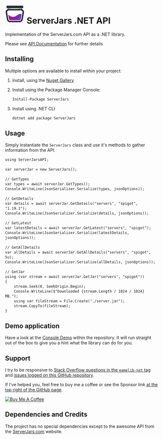 ![ServerJars](Resources/ServerJars-Logo-64px.png "ServerJars") 
ServerJars .NET API
======

Implementation of the ServerJars.com API as a .NET library.

Please see [API Documentation](https://serverjars.com/documentation) for further details


## Installing

Multiple options are available to install within your project:

1. Install, using the [Nuget Gallery](https://www.nuget.org/packages/ServerJars)

2. Install using the Package Manager Console: 
   ```ps
   Install-Package ServerJars 
   ```
3. Install using .NET CLI
   ```cmd
   dotnet add package ServerJars
   ```


## Usage

Simply instantiate the `ServerJars` class and use it's methods to gather information from the API.

```CSharp
using ServerJarsAPI;

var serverJar = new ServerJars();

// GetTypes
var types = await serverJar.GetTypes();
Console.WriteLine(JsonSerializer.Serialize(types, jsonOptions));

// GetDetails
var details = await serverJar.GetDetails("servers", "spigot", "1.19.1");
Console.WriteLine(JsonSerializer.Serialize(details, jsonOptions));

// GetLatest
var latestDetails = await serverJar.GetLatest("servers", "spigot");
Console.WriteLine(JsonSerializer.Serialize(latestDetails, jsonOptions));

// GetAllDetails
var allDetails = await serverJar.GetAllDetails("servers", "spigot", 5u);
Console.WriteLine(JsonSerializer.Serialize(allDetails, jsonOptions));

// GetJar
using (var stream = await serverJar.GetJar("servers", "spigot"))
{
    stream.Seek(0, SeekOrigin.Begin);
    Console.WriteLine($"Downloaded {stream.Length / 1024 / 1024} MB.");
    using var fileStream = File.Create("./server.jar");
    stream.CopyTo(fileStream);
}
```

## Demo application

Have a look at the [Console Demo](ServerJars/ServerJars.Demo.Console) within the repository. 
It will run straight out of the box to give you a hint what the library can do for you.


## Support

I try to be responsive to [Stack Overflow questions in the `gamelib-net` tag](https://stackoverflow.com/questions/tagged/serverjars-net) and [issues logged on this GitHub repository](https://github.com/tekgator/ServerJars/issues). 

If I've helped you, feel free to buy me a coffee or see the Sponsor link [at the top right of the GitHub page](https://github.com/tekgator/ServerJars).

<a href="https://www.buymeacoffee.com/tekgator" target="_blank"><img src="https://www.buymeacoffee.com/assets/img/custom_images/orange_img.png" alt="Buy Me A Coffee" style="height: 41px !important;width: 174px !important;box-shadow: 0px 3px 2px 0px rgba(190, 190, 190, 0.5) !important;-webkit-box-shadow: 0px 3px 2px 0px rgba(190, 190, 190, 0.5) !important;" ></a>


## Dependencies and Credits

The project has no special dependencies except to the awesome API from the [ServerJars.com](https://serverjars.com) website. 